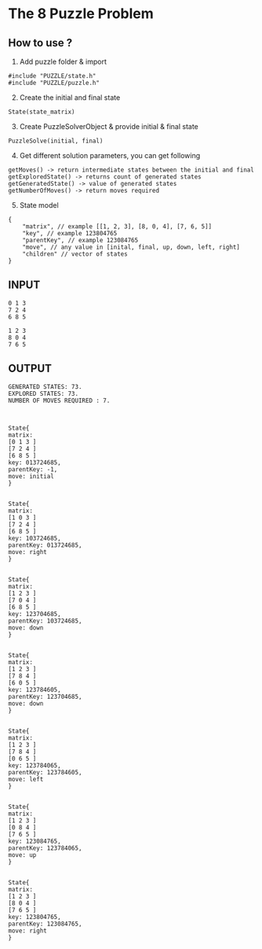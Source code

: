 # The 8 Puzzle Problem

## How to use ?
1. Add puzzle folder & import
```
#include "PUZZLE/state.h"
#include "PUZZLE/puzzle.h"

```

2. Create the initial and final state

```
State(state_matrix)
```

3. Create PuzzleSolverObject & provide initial & final state
```
PuzzleSolve(initial, final)
```

4. Get different solution parameters, you can get following
```
getMoves() -> return intermediate states between the initial and final
getExploredState() -> returns count of generated states
getGeneratedState() -> value of generated states
getNumberOfMoves() -> return moves required
```

5. State model
```
{
    "matrix", // example [[1, 2, 3], [8, 0, 4], [7, 6, 5]]
    "key", // example 123804765
    "parentKey", // example 123084765
    "move", // any value in [inital, final, up, down, left, right]
    "children" // vector of states
}
```

## INPUT
```
0 1 3
7 2 4
6 8 5

1 2 3
8 0 4
7 6 5
```

## OUTPUT
```
GENERATED STATES: 73.
EXPLORED STATES: 73.
NUMBER OF MOVES REQUIRED : 7.



State{
matrix:
[0 1 3 ]
[7 2 4 ]
[6 8 5 ]
key: 013724685,
parentKey: -1,
move: initial
}


State{
matrix:
[1 0 3 ]
[7 2 4 ]
[6 8 5 ]
key: 103724685,
parentKey: 013724685,
move: right
}


State{
matrix:
[1 2 3 ]
[7 0 4 ]
[6 8 5 ]
key: 123704685,
parentKey: 103724685,
move: down
}


State{
matrix:
[1 2 3 ]
[7 8 4 ]
[6 0 5 ]
key: 123784605,
parentKey: 123704685,
move: down
}


State{
matrix:
[1 2 3 ]
[7 8 4 ]
[0 6 5 ]
key: 123784065,
parentKey: 123784605,
move: left
}


State{
matrix:
[1 2 3 ]
[0 8 4 ]
[7 6 5 ]
key: 123084765,
parentKey: 123784065,
move: up
}


State{
matrix:
[1 2 3 ]
[8 0 4 ]
[7 6 5 ]
key: 123804765,
parentKey: 123084765,
move: right
}
```